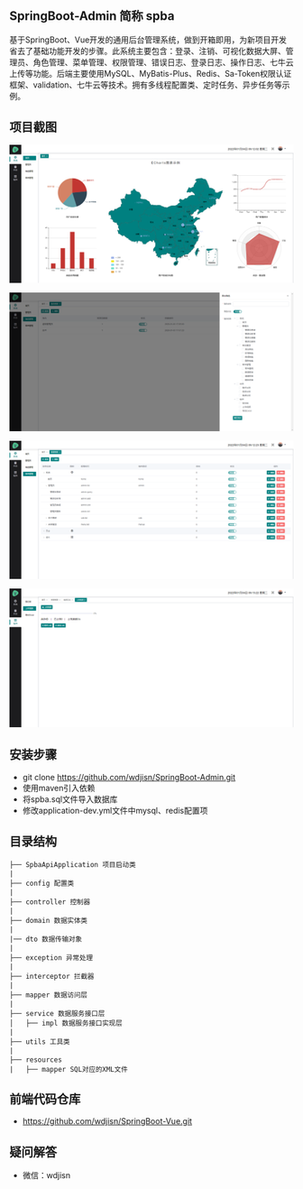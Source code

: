 ## SpringBoot-Admin 简称 spba
基于SpringBoot、Vue开发的通用后台管理系统，做到开箱即用，为新项目开发省去了基础功能开发的步骤。此系统主要包含：登录、注销、可视化数据大屏、管理员、角色管理、菜单管理、权限管理、错误日志、登录日志、操作日志、七牛云上传等功能。后端主要使用MySQL、MyBatis-Plus、Redis、Sa-Token权限认证框架、validation、七牛云等技术。拥有多线程配置类、定时任务、异步任务等示例。


## 项目截图
![数据大屏](./src/main/resources/static/image/home.png)

![角色管理](./src/main/resources/static/image/role.png)

![菜单管理](./src/main/resources/static/image/menu.png)

![七牛云上传视频](./src/main/resources/static/image/upload.png)


## 安装步骤
- git clone https://github.com/wdjisn/SpringBoot-Admin.git
- 使用maven引入依赖
- 将spba.sql文件导入数据库
- 修改application-dev.yml文件中mysql、redis配置项
	
	
## 目录结构
```
├── SpbaApiApplication 项目启动类
|
├── config 配置类
|
├── controller 控制器
|
├── domain 数据实体类
|
|── dto 数据传输对象
|
├── exception 异常处理
|
├── interceptor 拦截器
|
├── mapper 数据访问层
|
├── service 数据服务接口层
│   ├── impl 数据服务接口实现层
|
├── utils 工具类
|
├── resources
|   ├── mapper SQL对应的XML文件
```


## 前端代码仓库
- https://github.com/wdjisn/SpringBoot-Vue.git


## 疑问解答
- 微信：wdjisn